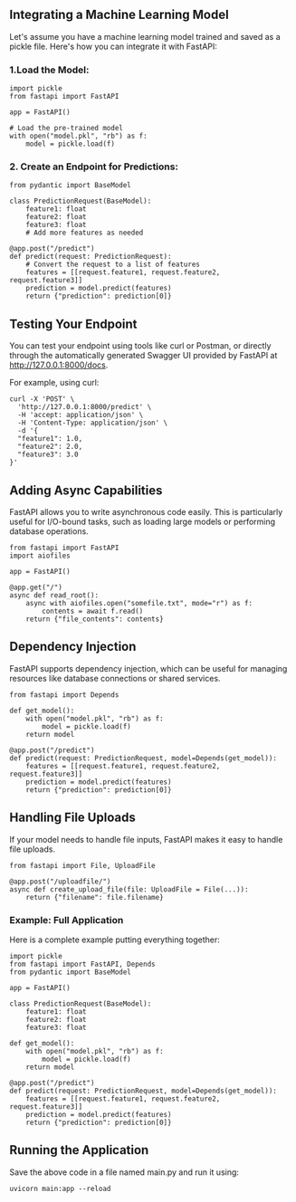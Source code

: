 ## Integrating a Machine Learning Model
Let's assume you have a machine learning model trained and saved as a pickle file. Here's how you can integrate it with FastAPI:

### 1.Load the Model:

```
import pickle
from fastapi import FastAPI

app = FastAPI()

# Load the pre-trained model
with open("model.pkl", "rb") as f:
    model = pickle.load(f)
```
### 2. Create an Endpoint for Predictions:
```
from pydantic import BaseModel

class PredictionRequest(BaseModel):
    feature1: float
    feature2: float
    feature3: float
    # Add more features as needed

@app.post("/predict")
def predict(request: PredictionRequest):
    # Convert the request to a list of features
    features = [[request.feature1, request.feature2, request.feature3]]
    prediction = model.predict(features)
    return {"prediction": prediction[0]}
```
## Testing Your Endpoint
You can test your endpoint using tools like curl or Postman, or directly through the automatically generated Swagger UI provided by FastAPI at http://127.0.0.1:8000/docs.

For example, using curl:

```
curl -X 'POST' \
  'http://127.0.0.1:8000/predict' \
  -H 'accept: application/json' \
  -H 'Content-Type: application/json' \
  -d '{
  "feature1": 1.0,
  "feature2": 2.0,
  "feature3": 3.0
}'
```
## Adding Async Capabilities
FastAPI allows you to write asynchronous code easily. This is particularly useful for I/O-bound tasks, such as loading large models or performing database operations.

```
from fastapi import FastAPI
import aiofiles

app = FastAPI()

@app.get("/")
async def read_root():
    async with aiofiles.open("somefile.txt", mode="r") as f:
        contents = await f.read()
    return {"file_contents": contents}
```
## Dependency Injection
FastAPI supports dependency injection, which can be useful for managing resources like database connections or shared services.

```
from fastapi import Depends

def get_model():
    with open("model.pkl", "rb") as f:
        model = pickle.load(f)
    return model

@app.post("/predict")
def predict(request: PredictionRequest, model=Depends(get_model)):
    features = [[request.feature1, request.feature2, request.feature3]]
    prediction = model.predict(features)
    return {"prediction": prediction[0]}
```
## Handling File Uploads
If your model needs to handle file inputs, FastAPI makes it easy to handle file uploads.

```
from fastapi import File, UploadFile

@app.post("/uploadfile/")
async def create_upload_file(file: UploadFile = File(...)):
    return {"filename": file.filename}
```
### Example: Full Application
Here is a complete example putting everything together:
```
import pickle
from fastapi import FastAPI, Depends
from pydantic import BaseModel

app = FastAPI()

class PredictionRequest(BaseModel):
    feature1: float
    feature2: float
    feature3: float

def get_model():
    with open("model.pkl", "rb") as f:
        model = pickle.load(f)
    return model

@app.post("/predict")
def predict(request: PredictionRequest, model=Depends(get_model)):
    features = [[request.feature1, request.feature2, request.feature3]]
    prediction = model.predict(features)
    return {"prediction": prediction[0]}
```
## Running the Application
Save the above code in a file named main.py and run it using:
```
uvicorn main:app --reload
```
